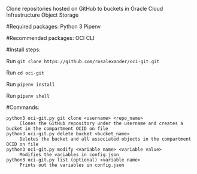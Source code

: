 Clone repositories hosted on GitHub to buckets in Oracle Cloud Infrastructure Object Storage

#Required packages:
Python 3
Pipenv

#Recommended packages:
OCI CLI

#Install steps:

Run `git clone https://github.com/rosalexander/oci-git.git`

Run `cd oci-git`

Run `pipenv install`

Run `pipenv shell`

#Commands:
```
python3 oci-git.py git clone <username> <repo_name>
     Clones the GitHub repository under the username and creates a bucket in the compartment OCID on file
python3 oci-git.py delete bucket <bucket_name>
     Deletes the bucket and all associated objects in the compartment OCID on file
python3 oci-git.py modify <variable name> <variable value>
     Modifies the variables in config.json
python3 oci-git.py list (optional) <variable name>
     Prints out the variables in config.json
```
